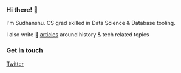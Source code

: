### Hi there! :wave:

I'm Sudhanshu. CS grad skilled in Data Science & Database tooling. 

I also write 📝 [articles](https://memane.substack.com/https://memane.substack.com/) around history & tech related topics

### Get in touch 

[Twitter](https://twitter.com/sudhanshumemane)
